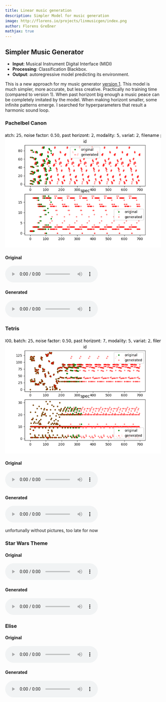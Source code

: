 ```yaml
---
title: Linear music generation
description: Simpler Model for music generation
image: http://florens.io/projects/linmusicgen/index.png
author: Florens Greßner
mathjax: true
---
```


## Simpler Music Generator

- **Input**: Musical Instrument Digital Interface (MIDI)
- **Processing**: Classification Blackbox. 
- **Output**: autoregressive model predicting its environment.

This is a new approach for my music generator [version 1](../musicgen). This model is much simpler, more accurate, but less creative. Practically no training time (compared to version 1). 
When past horizont big enough a music peace can be completely imitated by the model. When making horizont smaller, some infinite patterns emerge. I searched for hyperparameters that result a harmonic sound loop.

### Pachelbel Canon

![pachelbel](./pachelbel_canon_01.png)

#### Original
<audio controls="controls">
  <source type="audio/wav" src="./pachelbel_canon.wav"></source>
  <p>Your browser does not support the audio element.</p>
</audio>


#### Generated
<audio controls="controls">
  <source type="audio/wav" src="./nc_pachelbel_canon02.wav"></source>
  <p>Your browser does not support the audio element.</p>
</audio>

### Tetris

![tetris](./tetris01.png)



#### Original
<audio controls="controls">
  <source type="audio/wav" src="./tetris.wav"></source>
  <p>Your browser does not support the audio element.</p>
</audio>


#### Generated
<audio controls="controls">
  <source type="audio/wav" src="./nc_tetris.wav"></source>
  <p>Your browser does not support the audio element.</p>
</audio>

unfortunally without pictures, too late for now

### Star Wars Theme

#### Original
<audio controls="controls">
  <source type="audio/wav" src="./starwars.wav"></source>
  <p>Your browser does not support the audio element.</p>
</audio>


#### Generated
<audio controls="controls">
  <source type="audio/wav" src="./nc_starwars.wav"></source>
  <p>Your browser does not support the audio element.</p>
</audio>

### Elise

#### Original
<audio controls="controls">
  <source type="audio/wav" src="./elise.wav"></source>
  <p>Your browser does not support the audio element.</p>
</audio>


#### Generated
<audio controls="controls">
  <source type="audio/wav" src="./nc_elise.wav"></source>
  <p>Your browser does not support the audio element.</p>
</audio>


